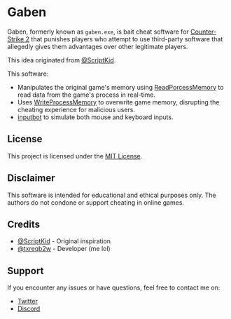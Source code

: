 # Gaben

Gaben, formerly known as `gaben.exe`, is bait cheat software for [Counter-Strike 2](https://store.steampowered.com/app/730/CounterStrike_2/) that punishes players who attempt to use third-party software that allegedly gives them advantages over other legitimate players.

This idea originated from [@ScriptKid](https://www.youtube.com/@ScriptKid).

This software:

- Manipulates the original game's memory using [ReadPorcessMemory](https://learn.microsoft.com/en-us/windows/win32/api/memoryapi/nf-memoryapi-readprocessmemory) to read data from the game's process in real-time.
- Uses [WriteProcessMemory](https://learn.microsoft.com/en-us/windows/win32/api/memoryapi/nf-memoryapi-writeprocessmemory) to overwrite game memory, disrupting the cheating experience for malicious users.
- [inputbot](https://github.com/obv-mikhail/InputBot) to simulate both mouse and keyboard inputs.

## License

This project is licensed under the [MIT License](LICENSE).

## Disclaimer

This software is intended for educational and ethical purposes only. The authors do not condone or support cheating in online games.

## Credits

- [@ScriptKid](https://www.youtube.com/@ScriptKid) - Original inspiration
- [@txreqb2w](https://www.youtube.com/@txreqb2w) - Developer (me lol)

## Support

If you encounter any issues or have questions, feel free to contact me on:
- [Twitter](https://twitter.com/txreqb2w)
- [Discord](https://discord.gg/7AxxXfe5)
